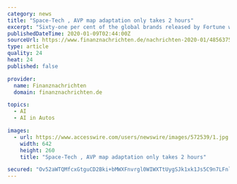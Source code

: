 ```yaml
---
category: news
title: "Space-Tech , AVP map adaptation only takes 2 hours"
excerpt: "Sixty-one per cent of the global brands released by Fortune will participate in CES 2020 to display new technologies, new products and new ecology including artificial intelligence, 5G, and technologies in ... in autonomous vehicles from China are appearing at CES. In 2019, Waymo's valuation was lowered by 40%; drive.ai announced the closure ..."
publishedDateTime: 2020-01-09T02:44:00Z
sourceUrl: https://www.finanznachrichten.de/nachrichten-2020-01/48563751-space-tech-avp-map-adaptation-only-takes-2-hours-200.htm
type: article
quality: 24
heat: 24
published: false

provider:
  name: Finanznachrichten
  domain: finanznachrichten.de

topics:
  - AI
  - AI in Autos

images:
  - url: https://www.accesswire.com/users/newswire/images/572539/1.jpg
    width: 642
    height: 260
    title: "Space-Tech , AVP map adaptation only takes 2 hours"

secured: "Ov52aWTQMfcxGtguCD2Bki+bMWXFnvrgl0WIWXTtUygSJk1xk1Js5C9n7LFnlAskHdnac3RQ7gJqUP8m5qghVVR6KG9MFdTPW9dYtNoOmwZjUTN8VhtgkYl/FGi+QBL9Kb9nz9iBBBiIaO5165ZSOa3o0EP0wxLy4539x/fDPTAGkQjnYc6bJgpRws9CL2IV+mQY7TBiYB9xTOu+kbPtPoghmiZ76vaKQd2QtyCXG8AtFV9+pFQhViy0gh2OZrzo49tbHAB8ki6T+sRAAgDgmHk6WLM7yIQ36QISJCD9VvUYp67XFtFxl1xppB1K7RdFRRE1SpzgODkQZs0WKyDz6x3u7lhIsgc3t7QDWaKze3vANVD/4yItge63MdZDwhOwPdJMoSrLr5yEq3iqNq4OI7A3o+QnN/sg8TkbrJ3vmV2DMgtq/0enRbx5ksgyCFd23q7ZHxNJp28ZEdMldbAPpA==;dfQumflJQkLoDcuPqixzzg=="
---
```



